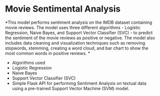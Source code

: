 # Movie Sentimental Analysis
  *This model performs sentiment analysis on the IMDB dataset containing movie reviews. The model uses three different algorithms - Logistic Regression, Naive Bayes, and Support Vector Classifier (SVC) - to predict the sentiment of the movie reviews as positive or negative. The model also includes data cleaning and visualization techniques such as removing stopwords, stemming, creating a word cloud, and bar chart to show the most common words in positive reviews. *
 * Algorithms used
  * Logistic Regression
  * Naive Bayes
  * Support Vector Classifier (SVC)
 * Simple Flask API for performing Sentiment Analysis on textual data using a pre-trained Support Vector Machine (SVM) model.

